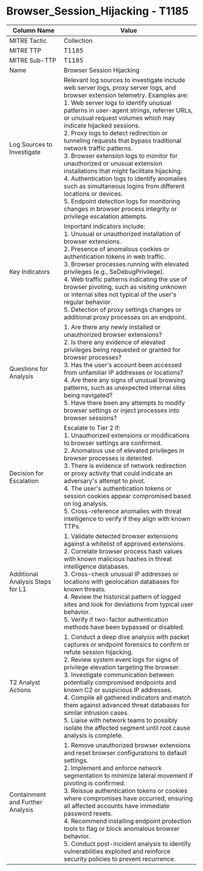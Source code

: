 # Browser_Session_Hijacking - T1185

| Column Name | Value |
|-------------|-------|
| MITRE Tactic | Collection |
| MITRE TTP | T1185 |
| MITRE Sub-TTP | T1185 |
| Name | Browser Session Hijacking |
| Log Sources to Investigate | Relevant log sources to investigate include web server logs, proxy server logs, and browser extension telemetry. Examples are:<br>1. Web server logs to identify unusual patterns in user-agent strings, referrer URLs, or unusual request volumes which may indicate hijacked sessions.<br>2. Proxy logs to detect redirection or tunneling requests that bypass traditional network traffic patterns.<br>3. Browser extension logs to monitor for unauthorized or unusual extension installations that might facilitate hijacking.<br>4. Authentication logs to identify anomalies such as simultaneous logins from different locations or devices.<br>5. Endpoint detection logs for monitoring changes in browser process integrity or privilege escalation attempts. |
| Key Indicators | Important indicators include:<br>1. Unusual or unauthorized installation of browser extensions.<br>2. Presence of anomalous cookies or authentication tokens in web traffic.<br>3. Browser processes running with elevated privileges (e.g., SeDebugPrivilege).<br>4. Web traffic patterns indicating the use of browser pivoting, such as visiting unknown or internal sites not typical of the user's regular behavior.<br>5. Detection of proxy settings changes or additional proxy processes on an endpoint. |
| Questions for Analysis | 1. Are there any newly installed or unauthorized browser extensions?<br>2. Is there any evidence of elevated privileges being requested or granted for browser processes?<br>3. Has the user's account been accessed from unfamiliar IP addresses or locations?<br>4. Are there any signs of unusual browsing patterns, such as unexpected internal sites being navigated?<br>5. Have there been any attempts to modify browser settings or inject processes into browser sessions? |
| Decision for Escalation | Escalate to Tier 2 if:<br>1. Unauthorized extensions or modifications to browser settings are confirmed.<br>2. Anomalous use of elevated privileges in browser processes is detected.<br>3. There is evidence of network redirection or proxy activity that could indicate an adversary's attempt to pivot.<br>4. The user's authentication tokens or session cookies appear compromised based on log analysis.<br>5. Cross-reference anomalies with threat intelligence to verify if they align with known TTPs. |
| Additional Analysis Steps for L1 | 1. Validate detected browser extensions against a whitelist of approved extensions.<br>2. Correlate browser process hash values with known malicious hashes in threat intelligence databases.<br>3. Cross-check unusual IP addresses or locations with geolocation databases for known threats.<br>4. Review the historical pattern of logged sites and look for deviations from typical user behavior.<br>5. Verify if two-factor authentication methods have been bypassed or disabled. |
| T2 Analyst Actions | 1. Conduct a deep dive analysis with packet captures or endpoint forensics to confirm or refute session hijacking.<br>2. Review system event logs for signs of privilege elevation targeting the browser.<br>3. Investigate communication between potentially compromised endpoints and known C2 or suspicious IP addresses.<br>4. Compile all gathered indicators and match them against advanced threat databases for similar intrusion cases.<br>5. Liaise with network teams to possibly isolate the affected segment until root cause analysis is complete. |
| Containment and Further Analysis | 1. Remove unauthorized browser extensions and reset browser configurations to default settings.<br>2. Implement and enforce network segmentation to minimize lateral movement if pivoting is confirmed.<br>3. Reissue authentication tokens or cookies where compromises have occurred, ensuring all affected accounts have immediate password resets.<br>4. Recommend installing endpoint protection tools to flag or block anomalous browser behavior.<br>5. Conduct post-incident analysis to identify vulnerabilities exploited and reinforce security policies to prevent recurrence. |
